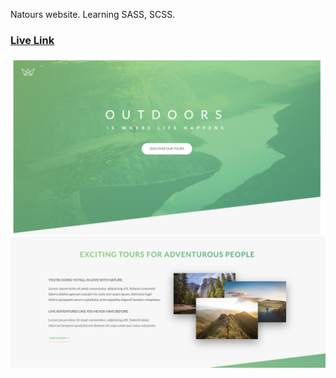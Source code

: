 Natours website. Learning SASS, SCSS. 

### [Live Link](https://nosremetnarg.github.io/Natours/) ###

![Screenshot of live site](/img/previewImage.png)
![Screenshot of live site](/img/previewImage2.png)